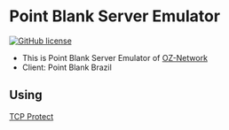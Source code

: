 # Point Blank Server Emulator
[![GitHub license](https://img.shields.io/github/license/mashape/apistatus.svg)](https://github.com/foxovsky/blog)
* This is Point Blank Server Emulator of [OZ-Network](https://github.com/oznetwork)
* Client: Point Blank Brazil

## Using
[TCP Protect](https://github.com/foxovsky/tcpprotect)
